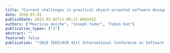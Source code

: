 ```yaml
---
title: "Current challenges in practical object-oriented software design"
date: 2019-01-01
publishDate: 2022-02-02T11:00:27.884193Z
authors: ["Maurı́cio Aniche", "Joseph Yoder", "Fabio Kon"]
publication_types: ["1"]
abstract: ""
featured: false
publication: "*2019 IEEE/ACM 41st International Conference on Software Engineering: New Ideas and Emerging Results (ICSE-NIER)*"
---
```


